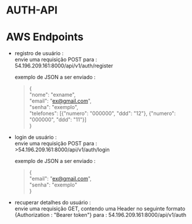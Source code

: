 # AUTH-API

# AWS Endpoints

- registro de usuário : <br />
  envie uma requisição POST para : 54.196.209.161:8000/api/v1/auth/register <br />

  exemplo de JSON a ser enviado :
  > { <br />
    "nome": "exname", <br />
    "email": "ex@gmail.com", <br />
    "senha": "exemplo", <br />
    "telefones": [{"numero": "000000", "ddd": "12"}, {"numero": "000000", "ddd": "11"}]<br />
  }
  

- login de usuário : <br />
  envie uma requisição POST para : <br /> >54.196.209.161:8000/api/v1/auth/login <br />

   exemplo de JSON a ser enviado :
    > {<br />
      "email": "ex@gmail.com",<br />
      "senha": "exemplo"<br />
    }


- recuperar detalhes do usuário : <br />
     envie uma requisição GET, contendo uma Header no seguinte formato {Authorization : "Bearer token"}   para : 54.196.209.161:8000/api/v1/auth

  
